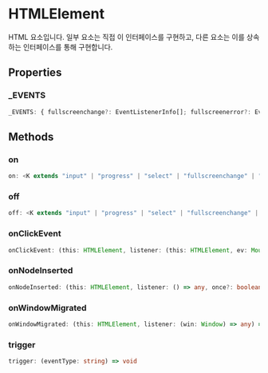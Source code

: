 # HTMLElement

HTML 요소입니다. 일부 요소는 직접 이 인터페이스를 구현하고, 다른 요소는 이를 상속하는 인터페이스를 통해 구현합니다.

## Properties

### \_EVENTS

```ts
_EVENTS: { fullscreenchange?: EventListenerInfo[]; fullscreenerror?: EventListenerInfo[]; abort?: EventListenerInfo[]; animationcancel?: EventListenerInfo[]; ... 87 more ...; paste?: EventListenerInfo[]; }
```

## Methods

### on

```ts
on: <K extends "input" | "progress" | "select" | "fullscreenchange" | "fullscreenerror" | "abort" | "animationcancel" | "animationend" | "animationiteration" | "animationstart" | "auxclick" | ... 80 more ... | "paste">(this: HTMLElement, type: K, selector: string, listener: (this: HTMLElement, ev: HTMLElementEventMap[K]...
```

### off

```ts
off: <K extends "input" | "progress" | "select" | "fullscreenchange" | "fullscreenerror" | "abort" | "animationcancel" | "animationend" | "animationiteration" | "animationstart" | "auxclick" | ... 80 more ... | "paste">(this: HTMLElement, type: K, selector: string, listener: (this: HTMLElement, ev: HTMLElementEventMap[K]...
```

### onClickEvent

```ts
onClickEvent: (this: HTMLElement, listener: (this: HTMLElement, ev: MouseEvent) => any, options?: boolean | AddEventListenerOptions) => void
```

### onNodeInserted

```ts
onNodeInserted: (this: HTMLElement, listener: () => any, once?: boolean) => () => void
```

### onWindowMigrated

```ts
onWindowMigrated: (this: HTMLElement, listener: (win: Window) => any) => () => void
```

### trigger

```ts
trigger: (eventType: string) => void
```
